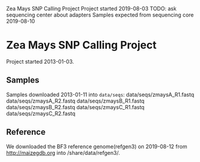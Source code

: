 Zea Mays SNP Calling Project
Project started 2019-08-03
TODO: ask sequencing center about adapters
Samples expected from sequencing core 2019-08-10
# Zea Mays SNP Calling Project
Project started 2013-01-03.
## Samples
Samples downloaded 2013-01-11 into `data/seqs`:
 data/seqs/zmaysA_R1.fastq
 data/seqs/zmaysA_R2.fastq
 data/seqs/zmaysB_R1.fastq
 data/seqs/zmaysB_R2.fastq
 data/seqs/zmaysC_R1.fastq
 data/seqs/zmaysC_R2.fastq
## Reference
We downloaded the BF3 reference genome(refgen3) on 2019-08-12 from
http://maizegdb.org into /share/data/refgen3/.


